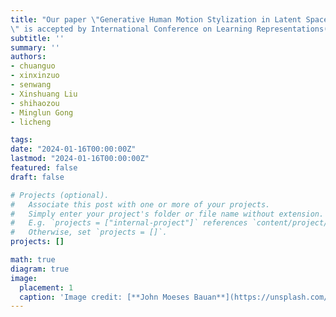 ```yaml
---
title: "Our paper \"Generative Human Motion Stylization in Latent Space
\" is accepted by International Conference on Learning Representations(ICLR) 2024!"
subtitle: ''
summary: ''
authors:
- chuanguo
- xinxinzuo
- senwang
- Xinshuang Liu
- shihaozou
- Minglun Gong
- licheng

tags:
date: "2024-01-16T00:00:00Z"
lastmod: "2024-01-16T00:00:00Z"
featured: false
draft: false

# Projects (optional).
#   Associate this post with one or more of your projects.
#   Simply enter your project's folder or file name without extension.
#   E.g. `projects = ["internal-project"]` references `content/project/deep-learning/index.md`.
#   Otherwise, set `projects = []`.
projects: []

math: true
diagram: true
image:
  placement: 1
  caption: 'Image credit: [**John Moeses Bauan**](https://unsplash.com/photos/OGZtQF8iC0g)'
---
```

